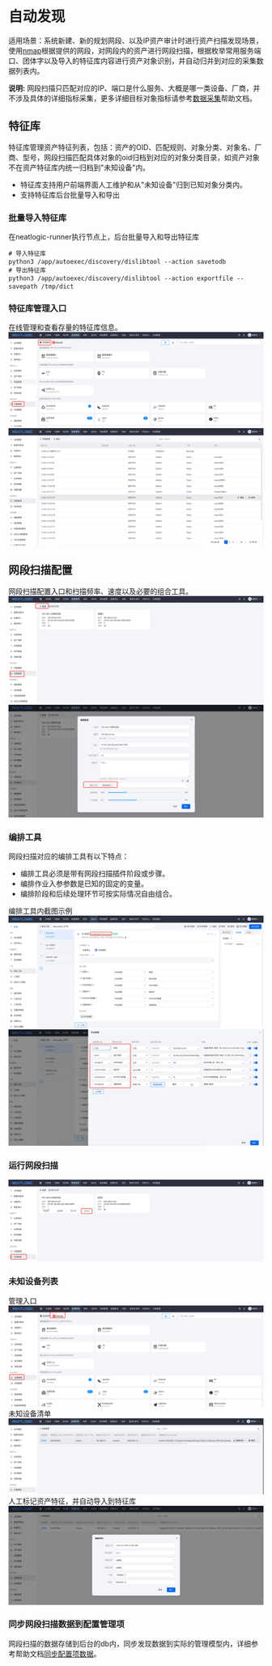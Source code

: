 # 自动发现
适用场景：系统新建、新的规划网段、以及IP资产审计时进行资产扫描发现场景，使用[nmap](https://nmap.org/)根据提供的网段，对网段内的资产进行网段扫描，根据枚举常用服务端口、团体字以及导入的特征库内容进行资产对象识别，并自动归并到对应的采集数据列表内。

<b>说明:</b> 网段扫描只匹配对应的IP、端口是什么服务、大概是哪一类设备、厂商，并不涉及具体的详细指标采集，更多详细目标对象指标请参考[数据采集](../数据采集/1.数据采集和巡检.md)帮助文档。

## 特征库
特征库管理资产特征列表，包括：资产的OID、匹配规则、对象分类、对象名、厂商、型号，网段扫描匹配具体对象的oid归档到对应的对象分类目录，如资产对象不在资产特征库内统一归档到"未知设备"内。

* 特征库支持用户前端界面人工维护和从"未知设备"归到已知对象分类内。
* 支持特征库后台批量导入和导出

### 批量导入特征库
在neatlogic-runner执行节点上，后台批量导入和导出特征库
```shell
# 导入特征库
python3 /app/autoexec/discovery/dislibtool --action savetodb
# 导出特征库
python3 /app/autoexec/discovery/dislibtool --action exportfile --savepath /tmp/dict
```

### 特征库管理入口
在线管理和查看存量的特征库信息。
![img.png](images/特征入口.png)
![img.png](images/特征列表.png)

## 网段扫描配置
网段扫描配置入口和扫描频率、速度以及必要的组合工具。
![img.png](images/网段扫描入口.png)
![img.png](images/网段扫描配置.png)

### 编排工具
网段扫描对应的编排工具有以下特点：
* 编排工具必须是带有网段扫描插件阶段或步骤。
* 编排作业入参参数是已知的固定的变量。
* 编排阶段和后续处理环节可按实际情况自由组合。

编排工具内截图示例
![img.png](images/网段扫描编排工具.png)
![img.png](images/网段扫描工具入参.png)

### 运行网段扫描
![img.png](images/网段扫描运行.jpg)

### 未知设备列表
管理入口
![img.png](images/未知设备入口.png)
未知设备清单
![img.png](images/未知设备列表.png)
人工标记资产特征，并自动导入到特征库
![img.png](images/标记未知资产.png)

### 同步网段扫描数据到配置管理项
网段扫描的数据存储到后台的db内，同步发现数据到实际的管理模型内，详细参考帮助文档[同步配置项数据](../数据采集/8.同步数据配置.md)。